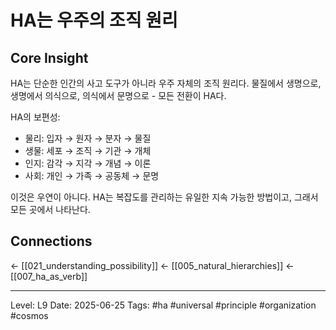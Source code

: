 # HA는 우주의 조직 원리

## Core Insight
HA는 단순한 인간의 사고 도구가 아니라 우주 자체의 조직 원리다. 물질에서 생명으로, 생명에서 의식으로, 의식에서 문명으로 - 모든 전환이 HA다.

HA의 보편성:
- 물리: 입자 → 원자 → 분자 → 물질
- 생물: 세포 → 조직 → 기관 → 개체
- 인지: 감각 → 지각 → 개념 → 이론
- 사회: 개인 → 가족 → 공동체 → 문명

이것은 우연이 아니다. HA는 복잡도를 관리하는 유일한 지속 가능한 방법이고, 그래서 모든 곳에서 나타난다.

## Connections
← [[021_understanding_possibility]]
← [[005_natural_hierarchies]]
← [[007_ha_as_verb]]

---
Level: L9
Date: 2025-06-25
Tags: #ha #universal #principle #organization #cosmos